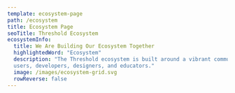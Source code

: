 ```yaml
---
template: ecosystem-page
path: /ecosystem
title: Ecosystem Page
seoTitle: Threshold Ecosystem
ecosystemInfo:
  title: We Are Building Our Ecosystem Together
  highlightedWord: "Ecosystem"
  description: "The Threshold ecosystem is built around a vibrant community of 
  users, developers, designers, and educators."
  image: /images/ecosystem-grid.svg
  rowReverse: false
---
```

